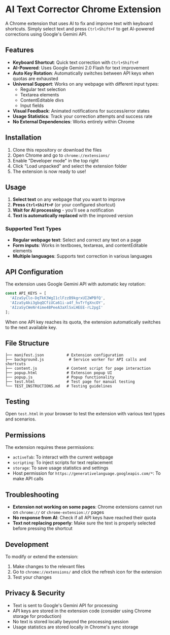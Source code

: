 # AI Text Corrector Chrome Extension

A Chrome extension that uses AI to fix and improve text with keyboard shortcuts. Simply select text and press `Ctrl+Shift+F` to get AI-powered corrections using Google's Gemini API.

## Features

- **Keyboard Shortcut**: Quick text correction with `Ctrl+Shift+F`
- **AI-Powered**: Uses Google Gemini 2.0 Flash for text improvement
- **Auto Key Rotation**: Automatically switches between API keys when quotas are exhausted
- **Universal Support**: Works on any webpage with different input types:
  - Regular text selection
  - Textarea elements
  - ContentEditable divs
  - Input fields
- **Visual Feedback**: Animated notifications for success/error states
- **Usage Statistics**: Track your correction attempts and success rate
- **No External Dependencies**: Works entirely within Chrome

## Installation

1. Clone this repository or download the files
2. Open Chrome and go to `chrome://extensions/`
3. Enable "Developer mode" in the top right
4. Click "Load unpacked" and select the extension folder
5. The extension is now ready to use!

## Usage

1. **Select text** on any webpage that you want to improve
2. **Press `Ctrl+Shift+F`** (or your configured shortcut)
3. **Wait for AI processing** - you'll see a notification
4. **Text is automatically replaced** with the improved version

### Supported Text Types

- **Regular webpage text**: Select and correct any text on a page
- **Form inputs**: Works in textboxes, textareas, and contentEditable elements
- **Multiple languages**: Supports text correction in various languages

## API Configuration

The extension uses Google Gemini API with automatic key rotation:

```javascript
const API_KEYS = [
  'AIzaSyClo-DqTkK3WgI1clFzzB9kgrxUI2WPBfQ',
  'AIzaSyAki3gbqQCfiUCa61i-a4f_hvTrfgXncOY',
  'AIzaSyCWeNr4ime4BPeeA3aXlSxLHEEE-rL2pgI'
];
```

When one API key reaches its quota, the extension automatically switches to the next available key.

## File Structure

```
├── manifest.json          # Extension configuration
├── background.js           # Service worker for API calls and shortcuts
├── content.js             # Content script for page interaction
├── popup.html             # Extension popup UI
├── popup.js               # Popup functionality
├── test.html              # Test page for manual testing
└── TEST_INSTRUCTIONS.md   # Testing guidelines
```

## Testing

Open `test.html` in your browser to test the extension with various text types and scenarios.

## Permissions

The extension requires these permissions:
- `activeTab`: To interact with the current webpage
- `scripting`: To inject scripts for text replacement
- `storage`: To save usage statistics and settings
- Host permission for `https://generativelanguage.googleapis.com/*`: To make API calls

## Troubleshooting

- **Extension not working on some pages**: Chrome extensions cannot run on `chrome://` or `chrome-extension://` pages
- **No response from AI**: Check if all API keys have reached their quota
- **Text not replacing properly**: Make sure the text is properly selected before pressing the shortcut

## Development

To modify or extend the extension:

1. Make changes to the relevant files
2. Go to `chrome://extensions/` and click the refresh icon for the extension
3. Test your changes

## Privacy & Security

- Text is sent to Google's Gemini API for processing
- API keys are stored in the extension code (consider using Chrome storage for production)
- No text is stored locally beyond the processing session
- Usage statistics are stored locally in Chrome's sync storage